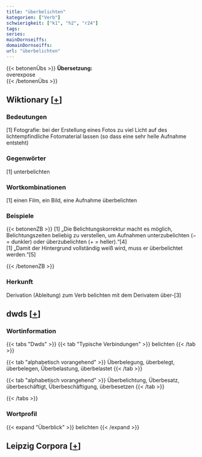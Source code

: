 ```yaml
---
title: "überbelichten"
kategorien: ["Verb"]
schwierigkeit: ["k1", "h2", "r24"]
tags:
series:
mainDornseiffs:
domainDornseiffs:
url: "überbelichten"
---
```


{{< betonenÜbs >}}
**Übersetzung:**  
overexpose  
{{< /betonenÜbs >}}

## Wiktionary [[+](https://de.wiktionary.org/wiki/überbelichten)]

### Bedeutungen
[1] Fotografie: bei der Erstellung eines Fotos zu viel Licht auf des lichtempfindliche Fotomaterial lassen (so dass eine sehr helle Aufnahme entsteht)  

### Gegenwörter
[1] unterbelichten  

### Wortkombinationen
[1] einen Film, ein Bild, eine Aufnahme überbelichten  

### Beispiele
{{< betonenZB >}}
[1] „Die Belichtungskorrektur macht es möglich, Belichtungszeiten beliebig zu verstellen, um Aufnahmen unterzubelichten (− = dunkler) oder überzubelichten (+ = heller).“[4]  
[1] „Damit der Hintergrund vollständig weiß wird, muss er überbelichtet werden.“[5]  

{{< /betonenZB >}}
### Herkunft
Derivation (Ableitung) zum Verb belichten mit dem Derivatem über-[3]  



## dwds [[+](https://www.dwds.de/wb/überbelichten)]

### Wortinformation
{{< tabs "Dwds" >}}
{{< tab "Typische Verbindungen" >}}
belichten
{{< /tab >}}

{{< tab "alphabetisch vorangehend" >}}
Überbelegung, überbelegt, überbelegen, Überbelastung, überbelastet
{{< /tab >}}

{{< tab "alphabetisch vorangehend" >}}
Überbelichtung, Überbesatz, überbeschäftigt, Überbeschäftigung, überbesetzen
{{< /tab >}}

{{< /tabs >}}

### Wortprofil
{{< expand "Überblick" >}} belichten {{< /expand >}}

## Leipzig Corpora [[+](https://corpora.uni-leipzig.de/en/res?word=überbelichten&corpusId=deu_newscrawl-public_2018)]

